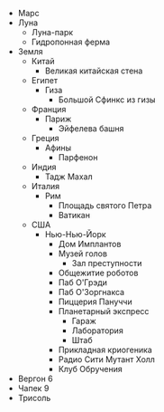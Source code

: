 *   Марс
*   Луна
    *   Луна-парк
    *   Гидропонная ферма
*   Земля
    *   Китай
        *   Великая китайская стена
    *   Египет
        *   Гиза
            *   Большой Сфинкс из гизы
    *   Франция
        *   Париж
            *   Эйфелева башня
    *   Греция
        *   Афины
            *   Парфенон
    *   Индия
        *   Тадж Махал
    *   Италия
        *   Рим
            *   Площадь святого Петра
            *   Ватикан
    *   США
        *   Нью-Нью-Йорк
            *   Дом Имплантов
            *   Музей голов
                *   Зал преступности
            *   Общежитие роботов
            *   Паб О'Грэди
            *   Паб О'Зоргнакса
            *   Пиццерия Пануччи
            *   Планетарный экспресс
                *   Гараж
                *   Лаборатория
                *   Штаб
            *   Прикладная криогеника
            *   Радио Сити Мутант Холл
            *   Клуб Обручения
*   Вергон 6
*   Чапек 9
*   Трисоль